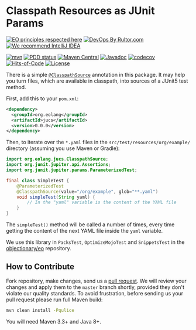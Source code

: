 # Classpath Resources as JUnit Params

[![EO principles respected here](https://www.elegantobjects.org/badge.svg)](https://www.elegantobjects.org)
[![DevOps By Rultor.com](http://www.rultor.com/b/objectionary/jucs)](http://www.rultor.com/p/objectionary/jucs)
[![We recommend IntelliJ IDEA](https://www.elegantobjects.org/intellij-idea.svg)](https://www.jetbrains.com/idea/)

[![mvn](https://github.com/objectionary/jucs/actions/workflows/mvn.yml/badge.svg)](https://github.com/objectionary/jucs/actions/workflows/mvn.yml)
[![PDD status](http://www.0pdd.com/svg?name=objectionary/jucs)](http://www.0pdd.com/p?name=objectionary/jucs)
[![Maven Central](https://img.shields.io/maven-central/v/org.eolang/jucs.svg)](https://maven-badges.herokuapp.com/maven-central/org.eolang/jucs)
[![Javadoc](http://www.javadoc.io/badge/org.eolang/jucs.svg)](http://www.javadoc.io/doc/org.eolang/jucs)
[![codecov](https://codecov.io/gh/objectionary/jucs/branch/master/graph/badge.svg)](https://codecov.io/gh/objectionary/jucs)
[![Hits-of-Code](https://hitsofcode.com/github/objectionary/jucs)](https://hitsofcode.com/view/github/objectionary/jucs)
[![License](https://img.shields.io/badge/license-MIT-green.svg)](https://github.com/objectionary/jucs/blob/master/LICENSE.txt)

There is a simple [`@ClasspathSource`][annotation]
annotation in this package. It may help you
turn files, which are available in classpath, into
sources of a JUnit5 test method.

First, add this to your `pom.xml`:

```xml
<dependency>
  <groupId>org.eolang</groupId>
  <artifactId>jucs</artifactId>
  <version>0.0.0</version>
</dependency>
```

Then, to iterate over the `*.yaml` files in
the `src/test/resources/org/example/`
directory (assuming you use Maven or Gradle):

```java
import org.eolang.jucs.ClasspathSource;
import org.junit.jupiter.api.Assertions;
import org.junit.jupiter.params.ParameterizedTest;

final class SimpleTest { 
    @ParameterizedTest
    @ClasspathSource(value="/org/example", glob="**.yaml")
    void simpleTest(String yaml) {
        // In the "yaml" variable is the content of the YAML file
    }
}
```

The `simpleTest()` method will be called a number of times, every time
getting the content of the next YAML file inside the `yaml` variable. 

We use this library in `PacksTest`, `OptimizeMojoTest` and `SnippetsTest`
in the [objectionary/eo](https://github.com/objectionary/eo) repository.

## How to Contribute

Fork repository, make changes, send us a [
pull request](https://www.yegor256.com/2014/04/15/github-guidelines.html).
We will review your changes and apply them to the `master` branch shortly,
provided they don't violate our quality standards. To avoid frustration,
before sending us your pull request please run full Maven build:

```bash
mvn clean install -Pqulice
```

You will need Maven 3.3+ and Java 8+.

[annotation]: https://www.javadoc.io/doc/org.eolang/jucs/latest/org/eolang/jucs/ClasspathSource.html

